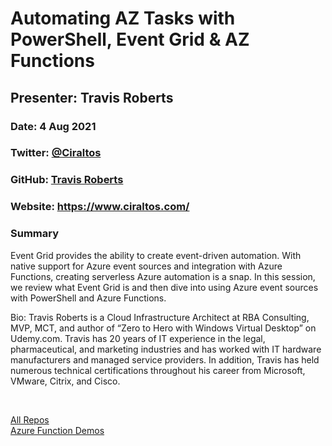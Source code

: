 # Automating AZ Tasks with PowerShell, Event Grid & AZ Functions

## Presenter: Travis Roberts

### Date: 4 Aug 2021

### Twitter: [@Ciraltos](https://twitter.com/Ciraltos)

### GitHub: [Travis Roberts](https://github.com/tsrob50)

### Website: <https://www.ciraltos.com/>

### Summary

Event Grid provides the ability to create event-driven automation. With native support for Azure event sources and integration with Azure Functions, creating serverless Azure automation is a snap. In this session, we review what Event Grid is and then dive into using Azure event sources with PowerShell and Azure Functions.

Bio: Travis Roberts is a Cloud Infrastructure Architect at RBA Consulting, MVP, MCT, and author of “Zero to Hero with Windows Virtual Desktop” on Udemy.com. Travis has 20 years of IT experience in the legal, pharmaceutical, and marketing industries and has worked with IT hardware manufacturers and managed service providers. In addition, Travis has held numerous technical certifications throughout his career from Microsoft, VMware, Citrix, and Cisco.

&nbsp;
&nbsp;

[All Repos](https://github.com/tsrob50?tab=repositories)  
[Azure Function Demos](https://github.com/tsrob50/AzureFunctionDemos)  
